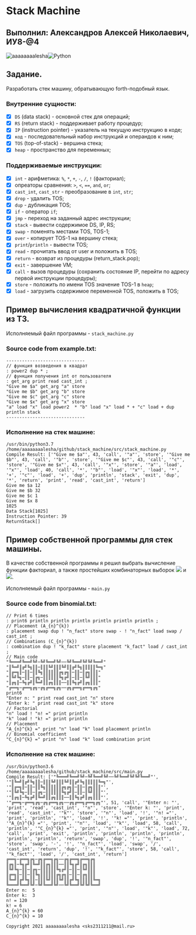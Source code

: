# Stack Machine
## Выполнил: Александров Алексей Николаевич, ИУ8-@4
<img alt="aaaaaaaalesha" src="https://img.shields.io/badge/aaaaaaaalesha-2CA5E0?style=for-the-badge&logo=telegram&logoColor=white"/><img alt="Python" src="https://img.shields.io/badge/python%20-%2314354C.svg?&style=for-the-badge&logo=python&logoColor=white"/>

## Задание.

Разработать стек машину, обратывающую forth-подобный язык.

### Внутренние сущности:

- [x] `DS` (data stack) - основной стек для операций;
- [x] `RS` (return stack) - поддерживает работу процедур;
- [x] `IP` (instruction pointer) - указатель на текущую инструкцию в коде;
- [x] `код` - последовательный набор инструкций и операндов к ним;
- [x] `TOS` (top-of-stack) - вершина стека;
- [x] `heap` - пространство для переменных;

### Поддерживаемые инструкции:

- [x] `int` - арифметика: `%`, `*`, `+`, `-`, `/`, `!` (факториал);
- [x] опреаторы сравнения: `>`, `<`, `==`, `and`, `or`;
- [x] `cast_int`, `cast_str` - преобразование в `int`, `str`;
- [x] `drop` - удалить TOS;
- [x] `dup` - дубликация TOS;
- [x] `if` - оператор `if`;
- [x] `jmp` - переход на заданный адрес инструкции;
- [x] `stack` - вывести содержимое DS, IP, RS;
- [x] `swap` - поменять местами TOS, TOS-1;
- [x] `over` - копирует TOS-1 на вершину стека;
- [x] `print`/`println` - вывести TOS;
- [x] `read` - прочитать ввод от user и положить в TOS;
- [x] `return` - возврат из процедуры (return_stack.pop);
- [x] `exit` - завершение VM;
- [x] `call` - вызов процедуры (сохранить состояние IP, перейти по адресу первой инструкции процедуры);
- [x] `store` - положить по имени TOS значение TOS-1 в `heap`;
- [x] `load` - загрузить содержимое переменной TOS, положить в TOS;

## Пример вычисления квадратичной функции из ТЗ.
Исполняемый файл программы - `stack_machine.py`

### Source code from example.txt:
```shell
------------------------------
// функция возведения в квадрат
: power2 dup * ;
// функция получения int от пользователя
: get_arg print read cast_int ;
"Give me $a" get_arg "a" store
"Give me $b" get_arg "b" store
"Give me $c" get_arg "c" store
"Give me $x" get_arg "x" store
"a" load "x" load power2  * "b" load "x" load * + "c" load + dup println stack
------------------------------
```
### Исполнение на стек машине:
```shell
/usr/bin/python3.7 /home/aaaaaaaalesha/github/stack_machine/src/stack_machine.py
Compile Result: ['"Give me $a"', 43, 'call', '"a"', 'store', '"Give me $b"', 43, 'call', '"b"', 'store', '"Give me $c"', 43, 'call', '"c"', 'store', '"Give me $x"', 43, 'call', '"x"', 'store', '"a"', 'load', '"x"', 'load', 40, 'call', '*', '"b"', 'load', '"x"', 'load', '*', '+', '"c"', 'load', '+', 'dup', 'println', 'stack', 'exit', 'dup', '*', 'return', 'print', 'read', 'cast_int', 'return']
Give me $a 12
Give me $b 32
Give me $c 1
Give me $x 8
1025
Data Stack[1025]
Instruction Pointer: 39
ReturnStack[]
```

## Пример собственной программы для стек машины.

В качестве собственной программы я решил выбрать вычисление функции факториал, а также простейших комбинаторных выборок 
<img src="https://render.githubusercontent.com/render/math?math=A_{n}^{k}"> и <img src="https://render.githubusercontent.com/render/math?math=C_{n}^{k}">.

Исполняемый файл программы - `main.py`

### Source code from binomial.txt:
```shell
// Print 6 times
: print6 println println println println println println ;
// Placement (A_{n}^{k})
: placement swap dup ! "n_fact" store swap - ! "n_fact" load swap / cast_int ;
// Combinations (C_{n}^{k})
: combination dup ! "k_fact" store placement "k_fact" load / cast_int ;
// Main code
"╚═══╝╚══╝╚╝─╚╝╚══╝╚╝──╚╝╚══╝╚╝╚╝╚══╝"
"║╚═╝║╔╝╚╗║║─║║║╚╝║║║╚╝║║╔╝╚╗║║║║║╚═╗"
"║╔═╗║─║║─║║╚╗║║║║║║╔╗╔╗║─║║─║╔╗║║║"
"║╚╝╚╗─║║─║╔╗─║║║║║║╚╗╔╝║─║║─║╚╝║║║"
"║╔╗║─╚╗╔╝║╚═╝║║╔╗║║║──║║╚╗╔╝║╔╗║║║"
"╔══╗─╔══╗╔╗─╔╗╔══╗╔╗──╔╗╔══╗╔══╗╔╗"
print6
"Enter n: " print read cast_int "n" store
"Enter k: " print read cast_int "k" store
// Factorial
"n" load ! "n! =" print println
"k" load ! "k! =" print println
// Placement
"A_{n}^{k} =" print "n" load "k" load placement println
// Binomial coefficient
"C_{n}^{k} =" print "n" load "k" load combination print
```
### Исполнение на стек машине:
```shell
/usr/bin/python3.6 /home/aaaaaaaalesha/github/stack_machine/src/main.py
Compile Result: ['"╚═══╝╚══╝╚╝─╚╝╚══╝╚╝──╚╝╚══╝╚╝╚╝╚══╝"', '"║╚═╝║╔╝╚╗║║─║║║╚╝║║║╚╝║║╔╝╚╗║║║║║╚═╗"', '"║╔═╗║─║║─║║╚╗║║║║║║╔╗╔╗║─║║─║╔╗║║║"', '"║╚╝╚╗─║║─║╔╗─║║║║║║╚╗╔╝║─║║─║╚╝║║║"', '"║╔╗║─╚╗╔╝║╚═╝║║╔╗║║║──║║╚╗╔╝║╔╗║║║"', '"╔══╗─╔══╗╔╗─╔╗╔══╗╔╗──╔╗╔══╗╔══╗╔╗"', 51, 'call', '"Enter n: "', 'print', 'read', 'cast_int', '"n"', 'store', '"Enter k: "', 'print', 'read', 'cast_int', '"k"', 'store', '"n"', 'load', '!', '"n! ="', 'print', 'println', '"k"', 'load', '!', '"k! ="', 'print', 'println', '"A_{n}^{k} ="', 'print', '"n"', 'load', '"k"', 'load', 58, 'call', 'println', '"C_{n}^{k} ="', 'print', '"n"', 'load', '"k"', 'load', 72, 'call', 'print', 'exit', 'println', 'println', 'println', 'println', 'println', 'println', 'return', 'swap', 'dup', '!', '"n_fact"', 'store', 'swap', '-', '!', '"n_fact"', 'load', 'swap', '/', 'cast_int', 'return', 'dup', '!', '"k_fact"', 'store', 58, 'call', '"k_fact"', 'load', '/', 'cast_int', 'return']
╔══╗─╔══╗╔╗─╔╗╔══╗╔╗──╔╗╔══╗╔══╗╔╗
║╔╗║─╚╗╔╝║╚═╝║║╔╗║║║──║║╚╗╔╝║╔╗║║║
║╚╝╚╗─║║─║╔╗─║║║║║║╚╗╔╝║─║║─║╚╝║║║
║╔═╗║─║║─║║╚╗║║║║║║╔╗╔╗║─║║─║╔╗║║║
║╚═╝║╔╝╚╗║║─║║║╚╝║║║╚╝║║╔╝╚╗║║║║║╚═╗
╚═══╝╚══╝╚╝─╚╝╚══╝╚╝──╚╝╚══╝╚╝╚╝╚══╝
Enter n:  5
Enter k:  3
n! = 120
k! = 6
A_{n}^{k} = 60
C_{n}^{k} = 10 
```
`Copyright 2021 aaaaaaaalesha <sks2311211@mail.ru>`
